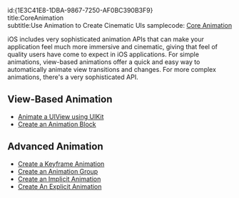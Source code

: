 id:{1E3C41E8-1DBA-9867-7250-AF0BC390B3F9}  
title:CoreAnimation  
subtitle:Use Animation to Create Cinematic UIs
samplecode: [Core Animation](https://github.com/xamarin/recipes/tree/master/ios/animation/coreanimation)  

iOS includes very sophisticated animation APIs that can make your application
feel much more immersive and cinematic, giving that feel of quality users have
come to expect in iOS applications. For simple animations, view-based animations
offer a quick and easy way to automatically animate view transitions and
changes. For more complex animations, there's a very sophisticated API.

 <a name="View-Based_Animation" class="injected"></a>


## View-Based Animation

-   [Animate a UIView using UIKit](/recipes/ios/animation/coreanimation/animate_a_uiview_using_uikit) 
-   [Create an Animation Block](/recipes/ios/animation/coreanimation/create_an_animation_block) 


 <a name="Advanced_Animation&nbsp;" class="injected"></a>


## Advanced Animation&nbsp;

-   [Create a Keyframe Animation](/recipes/ios/animation/coreanimation/create_a_keyframe_animation) 
-   [Create an Animation Group](/recipes/ios/animation/coreanimation/create_an_animation_group) 
-   [Create an Implicit Animation](/recipes/ios/animation/coreanimation/create_an_implicit_animation) 
-   [Create An Explicit Animation](/recipes/ios/animation/coreanimation/create_an_explicit_animation)